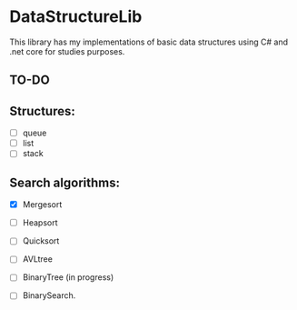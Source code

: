 # DataStructureLib
This library has my implementations of basic data structures using C# and .net core for studies purposes.

## TO-DO

## Structures:
* [ ] queue
* [ ] list
* [ ] stack

## Search algorithms:
* [x] Mergesort
* [ ] Heapsort
* [ ] Quicksort
* [ ] AVLtree
* [ ] BinaryTree (in progress)
* [ ] BinarySearch.



